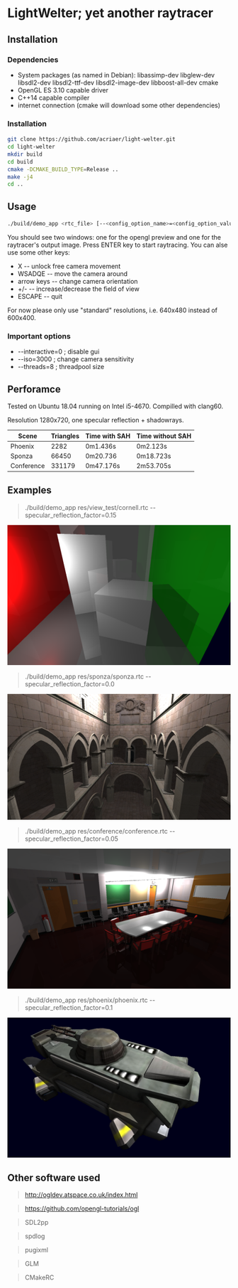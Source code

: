 #  LightWelter; yet another raytracer

## Installation

### Dependencies
 - System packages (as named in Debian): libassimp-dev libglew-dev libsdl2-dev libsdl2-ttf-dev libsdl2-image-dev libboost-all-dev cmake
 - OpenGL ES 3.10 capable driver
 - C++14 capable compiler
 - internet connection (cmake will download some other dependencies)

### Installation
```bash
git clone https://github.com/acriaer/light-welter.git
cd light-welter
mkdir build
cd build
cmake -DCMAKE_BUILD_TYPE=Release ..
make -j4
cd ..
```

## Usage
```bash
./build/demo_app <rtc_file> [--<config_option_name>=<config_option_value>]*
```

You should see two windows: one for the opengl preview and one for the raytracer's output image. Press ENTER key to start raytracing. You can alse use some other keys:

 - X -- unlock free camera movement
 - WSADQE -- move the camera around
 - arrow keys -- change camera orientation
 - +/- -- increase/decrease the field of view
 - ESCAPE -- quit

For now please only use "standard" resolutions, i.e. 640x480 instead of 600x400.

### Important options

 - --interactive=0 ; disable gui
 - --iso=3000 ; change camera sensitivity
 - --threads=8 ; threadpool size

## Perforamce

Tested on Ubuntu 18.04 running on Intel i5-4670. Compilled with clang60.

Resolution 1280x720, one specular reflection + shadowrays.

| Scene      | Triangles | Time with SAH | Time without SAH |
| ---------- | --------- | ------------- | ---------------- |
| Phoenix    | 2282      | 0m1.436s      | 0m2.123s         |
| Sponza     | 66450     | 0m20.736      | 0m18.723s        |
| Conference | 331179    | 0m47.176s     | 2m53.705s        |

## Examples

>./build/demo_app res/view_test/cornell.rtc --specular_reflection_factor=0.15

![alt text](res/view_test/cornell.png)

>./build/demo_app res/sponza/sponza.rtc --specular_reflection_factor=0.0

![alt text](res/sponza/sponza.png)

>./build/demo_app res/conference/conference.rtc --specular_reflection_factor=0.05

![alt text](res/conference/conference.png)

>./build/demo_app res/phoenix/phoenix.rtc --specular_reflection_factor=0.1

![alt text](res/phoenix/phoenix.png)

## Other software used
>http://ogldev.atspace.co.uk/index.html

>https://github.com/opengl-tutorials/ogl

>SDL2pp

>spdlog

>pugixml

>GLM

>CMakeRC
